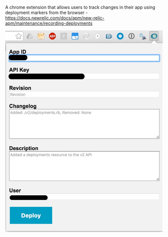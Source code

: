 A chrome extension that allows users to track changes in their app using deployment markers from the browser - https://docs.newrelic.com/docs/apm/new-relic-apm/maintenance/recording-deployments

![alt tag](https://raw.githubusercontent.com/yogi87/deployer/master/deployer_screenshot.jpg)